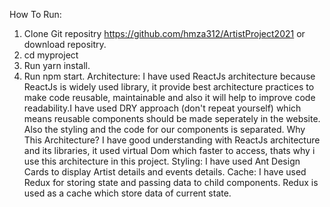 How To Run:
1.  Clone Git repositry https://github.com/hmza312/ArtistProject2021 or download repositry.
2.  cd myproject
3.  Run yarn install.
4.  Run npm start.
Architecture:
I have used ReactJs architecture because ReactJs is widely used library,
it provide best architecture practices to make code reusable, maintainable and 
also it will help to improve code readability.I have used DRY approach (don't repeat yourself) which means reusable components should be made seperately in the website. 
Also the styling and the code for our components is separated.
Why This Architecture?
I have good understanding with ReactJs architecture and its libraries, it used virtual Dom which faster to access, thats why i use this architecture in this project.
Styling:
I have used Ant Design Cards to display Artist details and events details.
Cache:
I have used Redux for storing state and passing data to child components.
Redux is used as a cache which store data of current state.